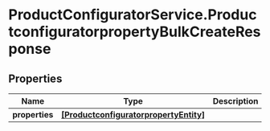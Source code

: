 # ProductConfiguratorService.ProductconfiguratorpropertyBulkCreateResponse

## Properties

Name | Type | Description | Notes
------------ | ------------- | ------------- | -------------
**properties** | [**[ProductconfiguratorpropertyEntity]**](ProductconfiguratorpropertyEntity.md) |  | [optional] 


